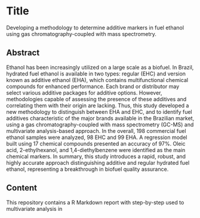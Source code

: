 # Title
Developing a methodology to determine additive markers in fuel ethanol using gas chromatography-coupled with mass spectrometry.

## Abstract

Ethanol has been increasingly utilized on a large scale as a biofuel. In Brazil, hydrated fuel ethanol is available in two types: regular (EHC) and version known as additive ethanol (EHA), which contains multifunctional chemical compounds for enhanced performance. Each brand or distributor may select various additive packages for additive options. However, methodologies capable of assessing the presence of these additives and correlating them with their origin are lacking. Thus, this study developed a new methodology to distinguish between EHA and EHC, and to identify fuel additives characteristic of the major brands available in the Brazilian market, using a gas chromatography-coupled with mass spectrometry (GC-MS) and multivariate analysis-based approach. In the overall, 198 commercial fuel ethanol samples were analyzed, 98 EHC and 99 EHA. A regression model built using 17 chemical compounds presented an accuracy of 97%. Oleic acid, 2-ethylhexanol, and 1,4-diethylbenzene were identified as the main chemical markers. In summary, this study introduces a rapid, robust, and highly accurate approach distinguishing additive and regular hydrated fuel ethanol, representing a breakthrough in biofuel quality assurance.

## Content
  This repository contains a R Markdown report with step-by-step used to multivariate analysis in 
